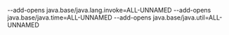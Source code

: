 --add-opens java.base/java.lang.invoke=ALL-UNNAMED --add-opens java.base/java.time=ALL-UNNAMED --add-opens java.base/java.util=ALL-UNNAMED
